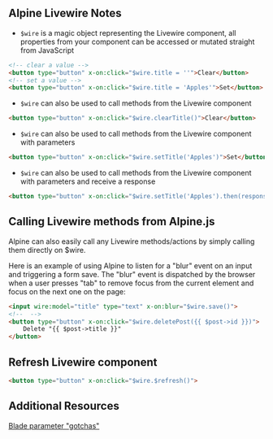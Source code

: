 ## Alpine Livewire Notes

- `$wire` is a magic object representing the Livewire component, all properties from your
component can be accessed or mutated straight from JavaScript

```html
<!-- clear a value -->
<button type="button" x-on:click="$wire.title = ''">Clear</button> 
<!-- set a value -->
<button type="button" x-on:click="$wire.title = 'Apples'">Set</button> 
```

- `$wire` can also be used to call methods from the Livewire component

```html
<button type="button" x-on:click="$wire.clearTitle()">Clear</button>
```

- `$wire` can also be used to call methods from the Livewire component with parameters

```html
<button type="button" x-on:click="$wire.setTitle('Apples')">Set</button>
```

- `$wire` can also be used to call methods from the Livewire component with parameters and receive a response

```html
<button type="button" x-on:click="$wire.setTitle('Apples').then(response => console.log(response))">Set</button>
```

## Calling Livewire methods from Alpine.js

Alpine can also easily call any Livewire methods/actions by simply calling them directly on $wire.

Here is an example of using Alpine to listen for a "blur" event on an input and triggering
a form save. The "blur" event is dispatched by the browser when a user presses "tab" to
remove focus from the current element and focus on the next one on the page:

```html
<input wire:model="title" type="text" x-on:blur="$wire.save()"> 
<!--  -->
<button type="button" x-on:click="$wire.deletePost({{ $post->id }})">
    Delete "{{ $post->title }}"
</button>
```

## Refresh Livewire component

```html
<button type="button" x-on:click="$wire.$refresh()">
```

## Additional Resources

[Blade parameter "gotchas"](https://livewire.laravel.com/docs/alpine#blade-parameter-gotchas)

